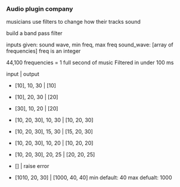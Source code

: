 
### Audio plugin company

musicians use filters to change how their tracks sound

build a band pass filter

inputs given: sound wave, min freq, max freq
sound_wave: [array of frequencies]
freq is an integer

44,100 frequencies = 1 full second of music
Filtered in under 100 ms


  input                   |    output   
* [10], 10, 30            |  [10]
* [10], 20, 30            |  [20]
* [30], 10, 20            |  [20]

* [10, 20, 30], 10, 30    | [10, 20, 30]
* [10, 20, 30], 15, 30    | [15, 20, 30]
* [10, 20, 30], 10, 20    | [10, 20, 20]
* [10, 20, 30], 20, 25    | [20, 20, 25]

* []                      | raise error
<!-- defaults:  -->
* [1010, 20, 30]            | [1000, 40, 40]
min default: 40
max defualt: 1000
